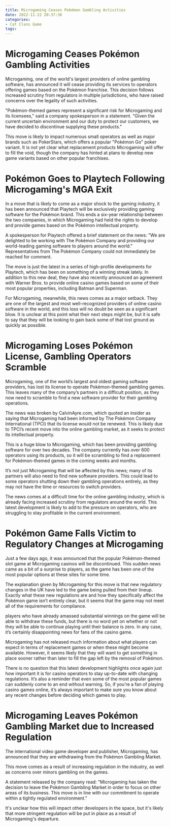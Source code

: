 ```yaml
---
title: Microgaming Ceases Pokémon Gambling Activities 
date: 2022-11-22 20:37:36
categories:
- Cat Clans Game
tags:
---
```



#  Microgaming Ceases Pokémon Gambling Activities 

Microgaming, one of the world's largest providers of online gambling software, has announced it will cease providing its services to operators offering games based on the Pokémon franchise. This decision follows increased scrutiny from regulators in multiple jurisdictions, who have raised concerns over the legality of such activities.

"Pokémon-themed games represent a significant risk for Microgaming and its licensees," said a company spokesperson in a statement. "Given the current uncertain environment and our duty to protect our customers, we have decided to discontinue supplying these products."

This move is likely to impact numerous small operators as well as major brands such as PokerStars, which offers a popular "Pokémon Go" poker variant. It is not yet clear what replacement products Microgaming will offer to fill the void, though the company has hinted at plans to develop new game variants based on other popular franchises.

#  Pokémon Goes to Playtech Following Microgaming's MGA Exit 

In a move that is likely to come as a major shock to the gaming industry, it has been announced that Playtech will be exclusively providing gaming software for the Pokémon brand. This ends a six-year relationship between the two companies, in which Microgaming had held the rights to develop and provide games based on the Pokémon intellectual property.

A spokesperson for Playtech offered a brief statement on the news: "We are delighted to be working with The Pokémon Company and providing our world-leading gaming software to players around the world." Representatives from The Pokémon Company could not immediately be reached for comment.

The move is just the latest in a series of high-profile developments for Playtech, which has been on something of a winning streak lately. In addition to this new deal, they have also recently announced an agreement with Warner Bros. to provide online casino games based on some of their most popular properties, including Batman and Superman.

For Microgaming, meanwhile, this news comes as a major setback. They are one of the largest and most well-recognized providers of online casino software in the world, and this loss will no doubt be seen as a significant blow. It is unclear at this point what their next steps might be, but it is safe to say that they will be looking to gain back some of that lost ground as quickly as possible.

#  Microgaming Loses Pokémon License, Gambling Operators Scramble 

Microgaming, one of the world’s largest and oldest gaming software providers, has lost its license to operate Pokémon-themed gambling games. This leaves many of the company’s partners in a difficult position, as they now need to scramble to find a new software provider for their gambling operations.

The news was broken by CalvinAyre.com, which quoted an insider as saying that Microgaming had been informed by The Pokémon Company International (TPCI) that its license would not be renewed. This is likely due to TPCI’s recent move into the online gambling market, as it seeks to protect its intellectual property.

This is a huge blow to Microgaming, which has been providing gambling software for over two decades. The company currently has over 600 operators using its products, so it will be scrambling to find a replacement for Pokémon-themed games in the coming weeks and months.

It’s not just Microgaming that will be affected by this news; many of its partners will also need to find new software providers. This could lead to some operators shutting down their gambling operations entirely, as they may not have the time or resources to switch providers.

The news comes at a difficult time for the online gambling industry, which is already facing increased scrutiny from regulators around the world. This latest development is likely to add to the pressure on operators, who are struggling to stay profitable in the current environment.

#  Pokémon Game Falls Victim to Regulatory Changes at Microgaming 

Just a few days ago, it was announced that the popular Pokémon-themed slot game at Microgaming casinos will be discontinued. This sudden news came as a bit of a surprise to players, as the game has been one of the most popular options at these sites for some time.

The explanation given by Microgaming for this move is that new regulatory changes in the UK have led to the game being pulled from their lineup. Exactly what these new regulations are and how they specifically affect the Pokémon game isn’t entirely clear, but it seems that the game may not meet all of the requirements for compliance.

 players who have already amassed substantial winnings on the game will be able to withdraw these funds, but there is no word yet on whether or not they will be able to continue playing until their balance is zero. In any case, it’s certainly disappointing news for fans of the casino game.

Microgaming has not released much information about what players can expect in terms of replacement games or when these might become available. However, it seems likely that they will want to get something in place sooner rather than later to fill the gap left by the removal of Pokémon.

There is no question that this latest development highlights once again just how important it is for casino operators to stay up-to-date with changing regulations. It’s also a reminder that even some of the most popular games can suddenly come to an end without warning. So, if you’re a fan of playing casino games online, it’s always important to make sure you know about any recent changes before deciding which games to play.

#  Microgaming Leaves Pokémon Gambling Market due to Increased Regulation

The international video game developer and publisher, Microgaming, has announced that they are withdrawing from the Pokémon Gambling Market.

This move comes as a result of increasing regulation in the industry, as well as concerns over minors gambling on the games.

A statement released by the company read: "Microgaming has taken the decision to leave the Pokémon Gambling Market in order to focus on other areas of its business. This move is in line with our commitment to operate within a tightly regulated environment."

It's unclear how this will impact other developers in the space, but it's likely that more stringent regulation will be put in place as a result of Microgaming's departure.